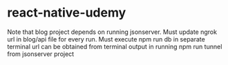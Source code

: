 # react-native-udemy

Note that blog project depends on running jsonserver.
Must update ngrok url in blog/api file for every run.
Must execute npm run db in separate terminal
url can be obtained from terminal output in running npm run tunnel from jsonserver project
